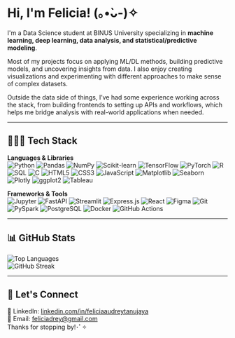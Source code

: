 # Hi, I'm Felicia! (｡•̀ᴗ-)✧  

I'm a Data Science student at BINUS University specializing in **machine learning, deep learning, data analysis, and statistical/predictive modeling**.  

Most of my projects focus on applying ML/DL methods, building predictive models, and uncovering insights from data. I also enjoy creating visualizations and experimenting with different approaches to make sense of complex datasets.  

Outside the data side of things, I’ve had some experience working across the stack, from building frontends to setting up APIs and workflows, which helps me bridge analysis with real-world applications when needed.  

---

## 👩🏻‍💻 Tech Stack  

**Languages & Libraries**  
![Python](https://img.shields.io/badge/Python-3776AB?style=for-the-badge&logo=python&logoColor=white) ![Pandas](https://img.shields.io/badge/Pandas-150458?style=for-the-badge&logo=pandas&logoColor=white) ![NumPy](https://img.shields.io/badge/Numpy-013243?style=for-the-badge&logo=numpy&logoColor=white) ![Scikit-learn](https://img.shields.io/badge/Scikit--learn-F7931E?style=for-the-badge&logo=scikitlearn&logoColor=white) ![TensorFlow](https://img.shields.io/badge/TensorFlow-FF6F00?style=for-the-badge&logo=tensorflow&logoColor=white) ![PyTorch](https://img.shields.io/badge/PyTorch-EE4C2C?style=for-the-badge&logo=pytorch&logoColor=white) ![R](https://img.shields.io/badge/R-276DC3?style=for-the-badge&logo=r&logoColor=white) ![SQL](https://img.shields.io/badge/SQL-025E8C?style=for-the-badge&logo=postgresql&logoColor=white) ![C](https://img.shields.io/badge/C-00599C?style=for-the-badge&logo=c&logoColor=white)  ![HTML5](https://img.shields.io/badge/HTML5-E34F26?style=for-the-badge&logo=html5&logoColor=white) ![CSS3](https://img.shields.io/badge/CSS3-1572B6?style=for-the-badge&logo=css3&logoColor=white) 
![JavaScript](https://img.shields.io/badge/JavaScript-F7DF1E?style=for-the-badge&logo=javascript&logoColor=black)  ![Matplotlib](https://img.shields.io/badge/Matplotlib-11557c?style=for-the-badge&logo=plotly&logoColor=white) ![Seaborn](https://img.shields.io/badge/Seaborn-76B900?style=for-the-badge&logoColor=white) ![Plotly](https://img.shields.io/badge/Plotly-3F4F75?style=for-the-badge&logo=plotly&logoColor=white) ![ggplot2](https://img.shields.io/badge/ggplot2-276DC3?style=for-the-badge&logo=r&logoColor=white) ![Tableau](https://img.shields.io/badge/Tableau-E97627?style=for-the-badge&logo=tableau&logoColor=white)  

**Frameworks & Tools**  
![Jupyter](https://img.shields.io/badge/Jupyter-F37626?style=for-the-badge&logo=jupyter&logoColor=white) ![FastAPI](https://img.shields.io/badge/FastAPI-009688?style=for-the-badge&logo=fastapi&logoColor=white) ![Streamlit](https://img.shields.io/badge/Streamlit-FF4B4B?style=for-the-badge&logo=streamlit&logoColor=white) ![Express.js](https://img.shields.io/badge/Express.js-000000?style=for-the-badge&logo=express&logoColor=white) ![React](https://img.shields.io/badge/React-20232A?style=for-the-badge&logo=react&logoColor=61DAFB) ![Figma](https://img.shields.io/badge/Figma-F24E1E?style=for-the-badge&logo=figma&logoColor=white) ![Git](https://img.shields.io/badge/Git-F05032?style=for-the-badge&logo=git&logoColor=white) ![PySpark](https://img.shields.io/badge/PySpark-E25A1C?style=for-the-badge&logo=apachespark&logoColor=white) ![PostgreSQL](https://img.shields.io/badge/PostgreSQL-336791?style=for-the-badge&logo=postgresql&logoColor=white) ![Docker](https://img.shields.io/badge/Docker-2496ED?style=for-the-badge&logo=docker&logoColor=white) ![GitHub Actions](https://img.shields.io/badge/GitHub%20Actions-2088FF?style=for-the-badge&logo=githubactions&logoColor=white)  

---

## 📊 GitHub Stats  
![Top Languages](https://github-readme-stats.vercel.app/api/top-langs/?username=feliciadrey&layout=compact&theme=radical)  
![GitHub Streak](https://streak-stats.demolab.com/?user=feliciadrey&theme=radical)



---

## 🤝 Let's Connect  
💼 LinkedIn: [linkedin.com/in/feliciaaudreytanujaya](https://linkedin.com/in/feliciaaudreytanujaya)  
📧 Email: feliciadrey@gmail.com   
Thanks for stopping by!･ﾟ✧  
